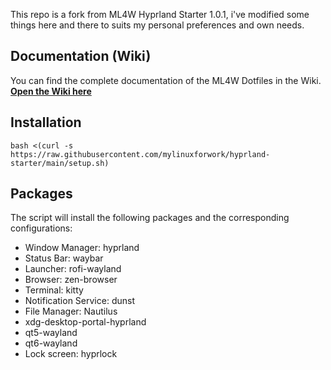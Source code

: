 This repo is a fork from ML4W Hyprland Starter 1.0.1, i've modified some things here and there to suits my personal preferences and own needs.

## Documentation (Wiki)

You can find the complete documentation of the ML4W Dotfiles in the Wiki. <b>[Open the Wiki here](https://github.com/mylinuxforwork/hyprland-starter/wiki)</b>

## Installation

```
bash <(curl -s https://raw.githubusercontent.com/mylinuxforwork/hyprland-starter/main/setup.sh)
```
## Packages

The script will install the following packages and the corresponding configurations:

- Window Manager: hyprland 
- Status Bar: waybar 
- Launcher: rofi-wayland 
- Browser: zen-browser 
- Terminal: kitty 
- Notification Service: dunst 
- File Manager: Nautilus
- xdg-desktop-portal-hyprland 
- qt5-wayland 
- qt6-wayland 
- Lock screen: hyprlock


